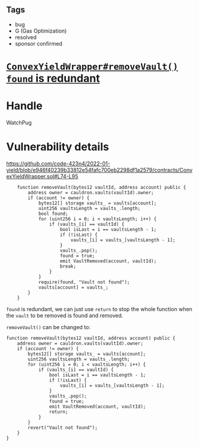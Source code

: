 ## Tags

- bug
- G (Gas Optimization)
- resolved
- sponsor confirmed

# [`ConvexYieldWrapper#removeVault()` `found` is redundant](https://github.com/code-423n4/2022-01-yield-findings/issues/111) 

# Handle

WatchPug


# Vulnerability details

https://github.com/code-423n4/2022-01-yield/blob/e946f40239b33812e54fafc700eb2298df1a2579/contracts/ConvexYieldWrapper.sol#L74-L95

```solidity
    function removeVault(bytes12 vaultId, address account) public {
        address owner = cauldron.vaults(vaultId).owner;
        if (account != owner) {
            bytes12[] storage vaults_ = vaults[account];
            uint256 vaultsLength = vaults_.length;
            bool found;
            for (uint256 i = 0; i < vaultsLength; i++) {
                if (vaults_[i] == vaultId) {
                    bool isLast = i == vaultsLength - 1;
                    if (!isLast) {
                        vaults_[i] = vaults_[vaultsLength - 1];
                    }
                    vaults_.pop();
                    found = true;
                    emit VaultRemoved(account, vaultId);
                    break;
                }
            }
            require(found, "Vault not found");
            vaults[account] = vaults_;
        }
    }
```

`found` is redundant, we can just use `return` to stop the whole function when the `vault` to be removed is found and removed.

`removeVault()` can be changed to:

```solidity
function removeVault(bytes12 vaultId, address account) public {
    address owner = cauldron.vaults(vaultId).owner;
    if (account != owner) {
        bytes12[] storage vaults_ = vaults[account];
        uint256 vaultsLength = vaults_.length;
        for (uint256 i = 0; i < vaultsLength; i++) {
            if (vaults_[i] == vaultId) {
                bool isLast = i == vaultsLength - 1;
                if (!isLast) {
                    vaults_[i] = vaults_[vaultsLength - 1];
                }
                vaults_.pop();
                found = true;
                emit VaultRemoved(account, vaultId);
                return;
            }
        }
        revert("Vault not found");
    }
}
```

